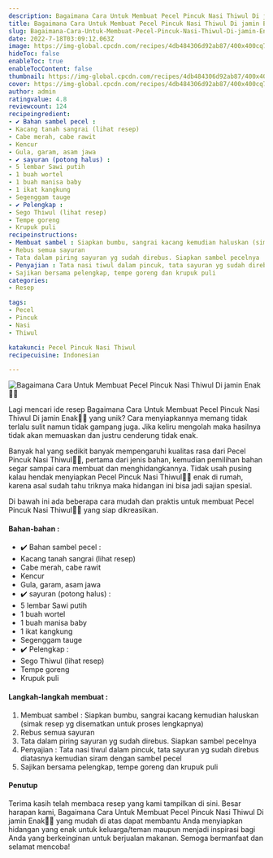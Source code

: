 ```yaml
---
description: Bagaimana Cara Untuk Membuat Pecel Pincuk Nasi Thiwul Di jamin Enak"
title: Bagaimana Cara Untuk Membuat Pecel Pincuk Nasi Thiwul Di jamin Enak
slug: Bagaimana-Cara-Untuk-Membuat-Pecel-Pincuk-Nasi-Thiwul-Di-jamin-Enak
date: 2022-7-18T03:09:12.063Z
image: https://img-global.cpcdn.com/recipes/4db484306d92ab87/400x400cq70/photo.jpg
hideToc: false
enableToc: true
enableTocContent: false
thumbnail: https://img-global.cpcdn.com/recipes/4db484306d92ab87/400x400cq70/photo.jpg
cover: https://img-global.cpcdn.com/recipes/4db484306d92ab87/400x400cq70/photo.jpg
author: admin
ratingvalue: 4.8
reviewcount: 124
recipeingredient:
- ✔️ Bahan sambel pecel :
- Kacang tanah sangrai (lihat resep)
- Cabe merah, cabe rawit
- Kencur
- Gula, garam, asam jawa
- ✔️ sayuran (potong halus) :
- 5 lembar Sawi putih
- 1 buah wortel
- 1 buah manisa baby
- 1 ikat kangkung
- Segenggam tauge
- ✔️ Pelengkap :
- Sego Thiwul (lihat resep)
- Tempe goreng
- Krupuk puli
recipeinstructions:
- Membuat sambel : Siapkan bumbu, sangrai kacang kemudian haluskan (simak resep yg disematkan untuk proses lengkapnya)
- Rebus semua sayuran
- Tata dalam piring sayuran yg sudah direbus. Siapkan sambel pecelnya
- Penyajian : Tata nasi tiwul dalam pincuk, tata sayuran yg sudah direbus diatasnya kemudian siram dengan sambel pecel
- Sajikan bersama pelengkap, tempe goreng dan krupuk puli
categories:
- Resep

tags:
- Pecel
- Pincuk
- Nasi
- Thiwul

katakunci: Pecel Pincuk Nasi Thiwul
recipecuisine: Indonesian

---
```


![Bagaimana Cara Untuk Membuat Pecel Pincuk Nasi Thiwul Di jamin Enak👩‍🍳](https://img-global.cpcdn.com/recipes/4db484306d92ab87/400x400cq70/photo.jpg)

Lagi mencari ide resep Bagaimana Cara Untuk Membuat Pecel Pincuk Nasi Thiwul Di jamin Enak👩‍🍳 yang unik? Cara menyiapkannya memang tidak terlalu sulit namun tidak gampang juga. Jika keliru mengolah maka hasilnya tidak akan memuaskan dan justru cenderung tidak enak.

Banyak hal yang sedikit banyak mempengaruhi kualitas rasa dari Pecel Pincuk Nasi Thiwul👩‍🍳, pertama dari jenis bahan, kemudian pemilihan bahan segar sampai cara membuat dan menghidangkannya. Tidak usah pusing kalau hendak menyiapkan Pecel Pincuk Nasi Thiwul👩‍🍳 enak di rumah, karena asal sudah tahu triknya maka hidangan ini bisa jadi sajian spesial.

Di bawah ini ada beberapa cara mudah dan praktis untuk membuat Pecel Pincuk Nasi Thiwul👩‍🍳 yang siap dikreasikan.

<!--inarticleads1-->

#### Bahan-bahan :

- ✔️ Bahan sambel pecel :
- Kacang tanah sangrai (lihat resep)
- Cabe merah, cabe rawit
- Kencur
- Gula, garam, asam jawa
- ✔️ sayuran (potong halus) :
- 5 lembar Sawi putih
- 1 buah wortel
- 1 buah manisa baby
- 1 ikat kangkung
- Segenggam tauge
- ✔️ Pelengkap :
- Sego Thiwul (lihat resep)
- Tempe goreng
- Krupuk puli

<!--inarticleads2-->

#### Langkah-langkah membuat :

1. Membuat sambel : Siapkan bumbu, sangrai kacang kemudian haluskan (simak resep yg disematkan untuk proses lengkapnya)
1. Rebus semua sayuran
1. Tata dalam piring sayuran yg sudah direbus. Siapkan sambel pecelnya
1. Penyajian : Tata nasi tiwul dalam pincuk, tata sayuran yg sudah direbus diatasnya kemudian siram dengan sambel pecel
1. Sajikan bersama pelengkap, tempe goreng dan krupuk puli

#### Penutup

Terima kasih telah membaca resep yang kami tampilkan di sini. Besar harapan kami, Bagaimana Cara Untuk Membuat Pecel Pincuk Nasi Thiwul Di jamin Enak👩‍🍳 yang mudah di atas dapat membantu Anda menyiapkan hidangan yang enak untuk keluarga/teman maupun menjadi inspirasi bagi Anda yang berkeinginan untuk berjualan makanan. Semoga bermanfaat dan selamat mencoba!